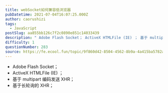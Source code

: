 ```yaml
---
title: webSocket如何兼容低浏览器
pubDatetime: 2021-07-04T16:07:25.000Z
author: caorushizi
tags:
  - JavaScript
postSlug: aa855bb126c7f2c0890e851c14033439
description: " Adobe Flash Socket； ActiveX HTMLFile (IE) ； 基于 multipart 编码发送 XHR； 基于长轮询的 XHR； "
difficulty: 1
questionNumber: 283
source: https://fe.ecool.fun/topic/9f860d42-8504-4562-8b9a-4a415ba5782a
---
```


- Adobe Flash Socket；
- ActiveX HTMLFile (IE) ；
- 基于 multipart 编码发送 XHR；
- 基于长轮询的 XHR；
